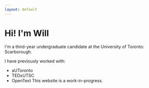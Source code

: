 ```yaml
---
layout: default
---
```


# Hi! I'm Will

I'm a third-year undergraduate candidate at the University of Toronto: Scarborough.

I have previously worked with:
* aUToronto
* TEDxUTSC
* OpenText
This website is a work-in-progress.